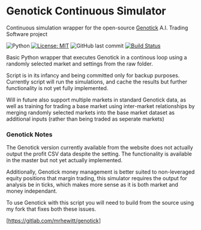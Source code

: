 # Genotick Continuous Simulator

Continuous simulation wrapper for the open-source [Genotick](https://genotick.com/) A.I. Trading Software project

![Python](https://img.shields.io/badge/python-3.5%20%7C%203.6%20%7C%203.7-blue.svg) [![License: MIT](https://img.shields.io/badge/License-MIT-yellow.svg)](https://opensource.org/licenses/MIT) ![GitHub last commit](https://img.shields.io/github/last-commit/mrhewitt/genotick-cs.svg) [![Build Status](https://travis-ci.org/mrhewitt/genotick-cs.svg?branch=master)](https://travis-ci.org/mrhewitt/genotick-cs)

Basic Python wrapper that executes Genotick in a continous loop using a randomly selected market and settings from the raw folder.

Script is in its infancy and being committed only for backup purposes. Currently script will run the simulations, and cache the results but further functionality is not yet fully implemented.

Will in future also support multiple markets in standard Genotick data, as well as training for trading a base market using inter-market relationships by merging randomly selected markets into the base market dataset as additional inputs (rather than being traded as seperate markets)  

### Genotick Notes

The Genotick version currently available from the website does not actually output the profit CSV data despite the setting. The functionality is available in the master but not yet actually implemented.

Additionally, Genotick money management is better suited to non-leveraged equity positions that margin trading, this simulator requires the output for analysis be in ticks, which makes more sense as it is both market and money independant. 

To use Genotick with this script you will need to build from the source using my fork that fixes both these issues. 

[https://gitlab.com/mrhewitt/genotick]
